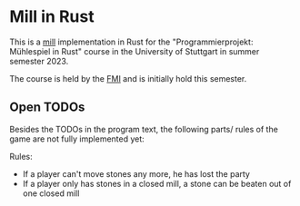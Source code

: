 # Mill in Rust

This is a [mill](https://en.wikipedia.org/wiki/Nine_men%27s_morris) implementation in Rust for the "Programmierprojekt: Mühlespiel in Rust" course in the University of Stuttgart in summer semester 2023.

The course is held by the [FMI](https://fmi.uni-stuttgart.de/ti/teaching/s23/progproj/) and is initially hold this semester.

## Open TODOs

Besides the TODOs in the program text, the following parts/ rules of the game are not fully implemented yet:

Rules:

- If a player can't move stones any more, he has lost the party
- If a player only has stones in a closed mill, a stone can be beaten out of one closed mill
